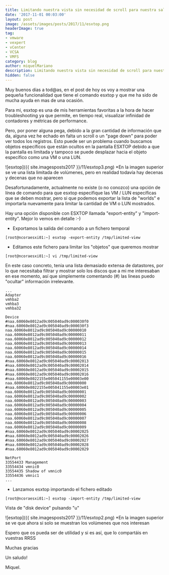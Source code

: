 ```yaml
---
title: Limitando nuestra vista sin necesidad de scroll para nuestra salida ESXTOP
date: '2017-11-01 00:03:00'
layout: post
image: /assets/images/posts/2017/11/esxtop.png
headerImage: true
tag:
- vmware
- vexpert
- vCenter
- VCSA
- VMFS
category: blog
author: miquelMariano
description: Limitando nuestra vista sin necesidad de scroll para nuestra salida ESXTOP
hidden: false
---
```


Muy buenos días a tod@as, en el post de hoy os voy a mostrar una pequeña funcionalidad que tiene el comando esxtop y que me ha sido de mucha ayuda en mas de una ocasión.

Para mi, esxtop es una de mis herramientas favoritas a la hora de hacer troubleshooting ya que permite, en tiempo real, visualizar infinidad de contadores y métricas de performance.

Pero, por poner alguna pega, debido a la gran cantidad de información que da, alguna vez he echado en falta un scroll o un "page down" para poder ver todos los registros. Esto puede ser un problema cuando buscamos objetos específicos que están ocultos en la pantalla ESXTOP debido a que la pantalla es limitada y tampoco se puede desplazar hacia el objeto específico como una VM o una LUN.

![esxtop]({{ site.imagesposts2017 }}/11/esxtop3.png)
*En la imagen superior se ve una lista limitada de volúmenes, pero en realidad todavía hay decenas y decenas que no aparecen

Desafortunadamente, actualmente no existe (o no conozco) una opción de línea de comando para que esxtop especifique las VM / LUN específicas que se deben mostrar, pero si que podemos exportar la lista de "worlds" e importarla nuevamente para limitar la cantidad de VM o LUN mostrados.

Hay una opción disponible con ESXTOP llamada "export-entity" y "import-entity". Mejor lo vemos en detalle :-)

+ Exportamos la salida del comando a un fichero temporal

```ssh
[root@ncoraesxi01:~] esxtop -export-entity /tmp/limited-view
```

+ Editamos este fichero para limitar los "objetos" que queremos mostrar

```ssh
[root@ncoraesxi01:~] vi /tmp/limited-view
```

En este caso concreto, tenia una lista demasiado extensa de datastores, por lo que necesitaba filtrar y mostrar solo los discos que a mi me interesaban en ese momento, así que simplemente comentando (#) las lineas puedo "ocultar" información irrelevante.

```ssh
...
Adapter
vmhba2
vmhba3
vmhba32

Device
#naa.60060e8012ad9c005040ad9c000030f0
#naa.60060e8012ad9c005040ad9c000030f3
naa.60060e8012ad9c005040ad9c00000010
naa.60060e8012ad9c005040ad9c00000011
naa.60060e8012ad9c005040ad9c00000012
naa.60060e8012ad9c005040ad9c00000013
naa.60060e8012ad9c005040ad9c00000014
naa.60060e8012ad9c005040ad9c00000015
naa.60060e8012ad9c005040ad9c00000016
#naa.60060e8012ad9c005040ad9c00002013
#naa.60060e8012ad9c005040ad9c00002014
#naa.60060e8012ad9c005040ad9c00002015
#naa.60060e8012ad9c005040ad9c00002016
#naa.60060e8022155e005041155e00003e00
naa.60060e8012ad9c005040ad9c00000000
#naa.60060e8022155e005041155e00003e01
naa.60060e8012ad9c005040ad9c00000001
naa.60060e8012ad9c005040ad9c00000002
naa.60060e8012ad9c005040ad9c00000003
naa.60060e8012ad9c005040ad9c00000004
naa.60060e8012ad9c005040ad9c00000005
naa.60060e8012ad9c005040ad9c00000006
naa.60060e8012ad9c005040ad9c00000007
naa.60060e8012ad9c005040ad9c00000008
naa.60060e8012ad9c005040ad9c00000009
#naa.60060e8012ad9c005040ad9c00002025
#naa.60060e8012ad9c005040ad9c00002026
#naa.60060e8012ad9c005040ad9c00002027
#naa.60060e8012ad9c005040ad9c00002028
#naa.60060e8012ad9c005040ad9c00002029

NetPort
33554433 Management
33554434 vmnic0
33554435 Shadow of vmnic0
33554436 vmnic1
...
```

+ Lanzamos esxtop importando el fichero editado

```ssh
[root@ncoraesxi01:~] esxtop -import-entity /tmp/limited-view
```

Vista de "disk device" pulsando "u"

![esxtop]({{ site.imagesposts2017 }}/11/esxtop2.png)
*En la imagen superior se ve que ahora si solo se muestran los volúmenes que nos interesan

Espero que os pueda ser de utilidad y si es así, que lo compartáis en vuestras RRSS

Muchas gracias

Un saludo!

Miquel.


